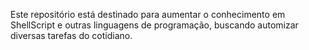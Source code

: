 Este repositório está destinado para aumentar o conhecimento em ShellScript e outras linguagens de programação, buscando automizar diversas tarefas do cotidiano.